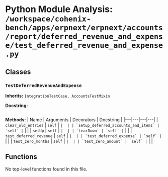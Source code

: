 # Python Module Analysis: `/workspace/cohenix-bench/apps/erpnext/erpnext/accounts/report/deferred_revenue_and_expense/test_deferred_revenue_and_expense.py`

## Classes

### `TestDeferredRevenueAndExpense`
**Inherits:** `IntegrationTestCase, AccountsTestMixin`


**Docstring:**
```

```

**Methods:**
| Name | Arguments | Decorators | Docstring |
|---|---|---|---|
| `clear_old_entries` | `self` | `` |  |
| `setup_deferred_accounts_and_items` | `self` | `` |  |
| `setUp` | `self` | `` |  |
| `tearDown` | `self` | `` |  |
| `test_deferred_revenue` | `self` | `` |  |
| `test_deferred_expense` | `self` | `` |  |
| `test_zero_months` | `self` | `` |  |
| `test_zero_amount` | `self` | `` |  |





## Functions

No top-level functions found in this file.

